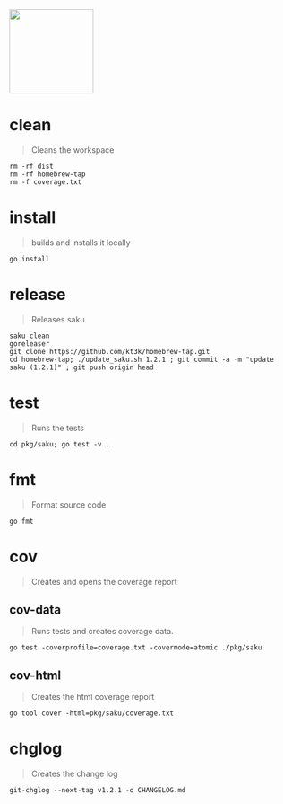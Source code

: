<!-- saku 1.2.0 -->
<img width="150" src="https://kt3k.github.io/saku/media/saku-logo.svg" />

# clean
> Cleans the workspace

    rm -rf dist
    rm -rf homebrew-tap
    rm -f coverage.txt

# install
> builds and installs it locally

    go install

# release
> Releases saku

    saku clean
    goreleaser
    git clone https://github.com/kt3k/homebrew-tap.git
    cd homebrew-tap; ./update_saku.sh 1.2.1 ; git commit -a -m "update saku (1.2.1)" ; git push origin head

# test
> Runs the tests

    cd pkg/saku; go test -v .

# fmt
> Format source code

    go fmt

# cov
> Creates and opens the coverage report

## cov-data
> Runs tests and creates coverage data.

    go test -coverprofile=coverage.txt -covermode=atomic ./pkg/saku

## cov-html
> Creates the html coverage report

    go tool cover -html=pkg/saku/coverage.txt

# chglog
> Creates the change log

    git-chglog --next-tag v1.2.1 -o CHANGELOG.md
